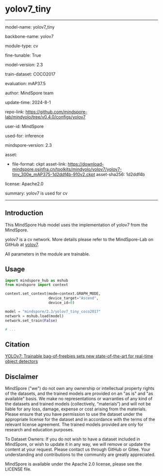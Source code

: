 # yolov7_tiny

---

model-name: yolov7_tiny

backbone-name: yolov7

module-type: cv

fine-tunable: True

model-version: 2.3

train-dataset: COCO2017

evaluation: mAP37.5

author: MindSpore team

update-time: 2024-8-1

repo-link: <https://github.com/mindspore-lab/mindyolo/tree/v0.4.0/configs/yolov7>

user-id: MindSpore

used-for: inference

mindspore-version: 2.3

asset:

-
    file-format: ckpt
    asset-link: <https://download-mindspore.osinfra.cn/toolkits/mindyolo/yolov7/yolov7-tiny_300e_mAP375-1d2ddf4b-910v2.ckpt>
    asset-sha256: 1d2ddf4b

license: Apache2.0

summary: yolov7 is used for cv

---

## Introduction

This MindSpore Hub model uses the implementation of yolov7 from the MindSpore.

yolov7 is a cv network. More details please refer to the MindSpore-Lab on GitHub at [yolov7](https://github.com/mindspore-lab/mindyolo/blob/v0.4.0/configs/yolov7/README.md).

All parameters in the module are trainable.

## Usage

```python
import mindspore_hub as mshub
from mindspore import context

context.set_context(mode=context.GRAPH_MODE,
                    device_target="Ascend",
                    device_id=0)

model = "mindspore/2.3/yolov7_tiny_coco2017"
network = mshub.load(model)
network.set_train(False)

# ...
```

## Citation

[YOLOv7: Trainable bag-of-freebies sets new state-of-the-art for real-time object detectors](https://arxiv.org/pdf/2207.02696.pdf)

## Disclaimer

MindSpore ("we") do not own any ownership or intellectual property rights of the datasets, and the trained models are provided on an "as is" and "as available" basis. We make no representations or warranties of any kind of the datasets and trained models (collectively, “materials”) and will not be liable for any loss, damage, expense or cost arising from the materials. Please ensure that you have permission to use the dataset under the appropriate license for the dataset and in accordance with the terms of the relevant license agreement. The trained models provided are only for research and education purposes.

To Dataset Owners: If you do not wish to have a dataset included in MindSpore, or wish to update it in any way, we will remove or update the content at your request. Please contact us through GitHub or Gitee. Your understanding and contributions to the community are greatly appreciated.

MindSpore is available under the Apache 2.0 license, please see the LICENSE file.
